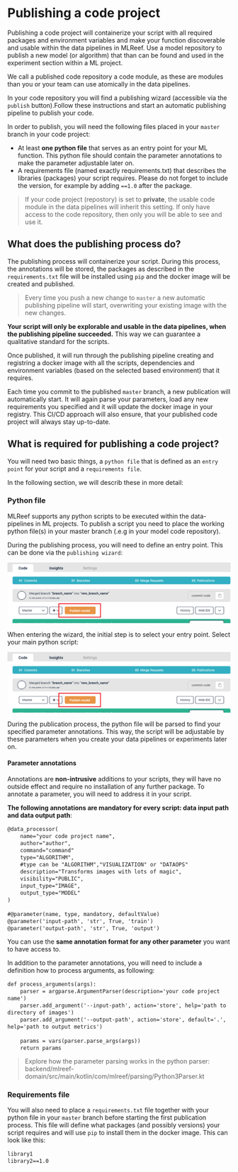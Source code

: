 # Publishing a code project

Publishing a code project will containerize your script with all required packages and environment variables and make your function discoverable and usable within the data pipelines in MLReef. Use a model repository to publish a new model (or algorithm) that than can be found and used in the experiment section within a ML project. 

We call a published code repository a code module, as these are modules than you or your team can use atomically in the data pipelines. 

In your code repository you will find a publishing wizard (accessible via the `publish` button).Follow these instructions and start an automatic publishing pipeline to publish your code. 

In order to publish, you will need the following files placed in your `master` branch in your code project: 

- At least **one python file** that serves as an entry point for your ML function. This python file should contain the parameter annotations to make the parameter adjustable later on. 
- A requirements file (named exactly requirements.txt) that describes the libraries (packages) your script requires. Please do not forget to include the version, for example by adding `==1.0` after the package. 

> If your code project (repostory) is set to **private**, the usable code module in the data pipelines will inherit this setting. If only have access to the code repository, then only you will be able to see and use it. 

## What does the publishing process do?

The publishing process will containerize your script. During this process, the annotations will be stored, the packages as described in the `requirements.txt` file will be installed using `pip` and the docker image will be created and published. 

> Every time you push a new change to `master` a new automatic publishing pipeline will start, overwriting your existing image with the new changes. 

**Your script will only be explorable and usable in the data pipelines, when the publishing pipeline succeeded.** This way we can guarantee a qualitative standard for the scripts. 

Once published, it will run through the publishing pipeline creating and registring a docker image with all the scripts, dependencies and environment variables (based on the selected based environment) that it requires. 

Each time you commit to the published `master` branch, a new publication will automatically start. It will again parse your parameters, load any new requirements you specified and it will update the docker image in your registry. This CI/CD approach will also ensure, that your published code project will always stay up-to-date. 
 

## What is required for publishing a code project?

You will need two basic things, a `python file` that is defined as an `entry point` for your script and a `requirements file`. 

In the following section, we will describ these in more detail: 

### Python file

MLReef supports any python scripts to be executed within the data-pipelines in ML projects. To publish a script you need to place the working python file(s) in your master branch (.e.g in your model code repository). 

During the publishing process, you will need to define an entry point. This can be done via the `publishing wizard`: 

![model_repository](model_publishing.png)

When entering the wizard, the initial step is to select your entry point. Select your main python script: 

![publishing_entry_point](model_publishing.png)

During the publication process, the python file will be parsed to find your specified parameter annotations. This way, the script will be adjustable by these parameters when you create your data pipelines or experiments later on. 

#### Parameter annotations

Annotations are **non-intrusive** additions to your scripts, they will have no outside effect and require no installation of any further package. To annotate a parameter, you will need to address it in your script. 

**The following annotations are mandatory for every script: data input path and data output path**:

```
@data_processor(
    name="your code project name",
    author="author",
    command="command"
    type="ALGORITHM",
    #type can be "ALGORITHM","VISUALIZATION" or "DATAOPS"
    description="Transforms images with lots of magic",
    visibility="PUBLIC",
    input_type="IMAGE",
    output_type="MODEL"
)

#@parameter(name, type, mandatory, defaultValue)
@parameter('input-path', 'str', True, 'train')
@parameter('output-path', 'str', True, 'output')
```

You can use the **same annotation format for any other parameter** you want to have access to. 

In addition to the parameter annotations, you will need to include a definition how to process arguments, as following: 

```
def process_arguments(args):
    parser = argparse.ArgumentParser(description='your code project name')
    parser.add_argument('--input-path', action='store', help='path to directory of images')
    parser.add_argument('--output-path', action='store', default='.', help='path to output metrics')
    
    params = vars(parser.parse_args(args))
    return params
```

> Explore how the parameter parsing works in the python parser: backend/mlreef-domain/src/main/kotlin/com/mlreef/parsing/Python3Parser.kt

### Requirements file

You will also need to place a `requirements.txt` file together with your python file in your `master` branch before starting the first publication process. This file will define what packages (and possibly versions) your script requires and will use `pip` to install them in the docker image. This can look like this: 

```
library1
library2==1.0
```

